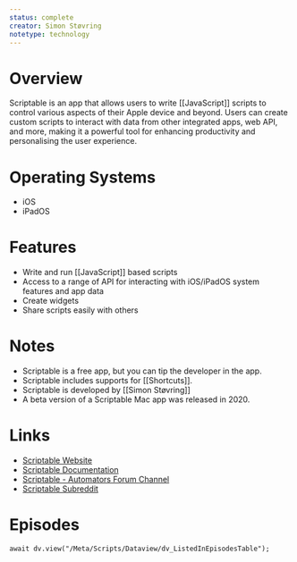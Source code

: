 ```yaml
---
status: complete
creator: Simon Støvring
notetype: technology
---
```

# Overview
Scriptable is an app that allows users to write [[JavaScript]] scripts to control various aspects of their Apple device and beyond. Users can create custom scripts to interact with data from other integrated apps, web API, and more, making it a powerful tool for enhancing productivity and personalising the user experience.

# Operating Systems
- iOS
- iPadOS

# Features
- Write and run [[JavaScript]] based scripts
- Access to a range of API for interacting with iOS/iPadOS system features and app data
- Create widgets
- Share scripts easily with others

# Notes
- Scriptable is a free app, but you can tip the developer in the app.
- Scriptable includes supports for [[Shortcuts]].
- Scriptable is developed by [[Simon Støvring]]
- A beta version of a Scriptable Mac app was released in 2020.

# Links
- [Scriptable Website](https://scriptable.app)
- [Scriptable Documentation](https://docs.scriptable.app/)
- [Scriptable - Automators Forum Channel](https://talk.automators.fm/c/scriptable)
- [Scriptable Subreddit](https://www.reddit.com/r/Scriptable/)

# Episodes
```dataviewjs
await dv.view("/Meta/Scripts/Dataview/dv_ListedInEpisodesTable");
```
